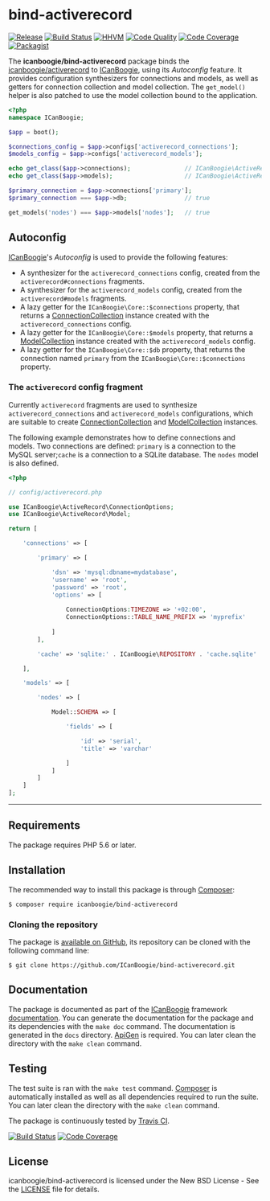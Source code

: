 # bind-activerecord

[![Release](https://img.shields.io/packagist/v/ICanBoogie/bind-activerecord.svg)](https://github.com/ICanBoogie/bind-activerecord/releases)
[![Build Status](https://img.shields.io/travis/ICanBoogie/bind-activerecord.svg)](http://travis-ci.org/ICanBoogie/bind-activerecord)
[![HHVM](https://img.shields.io/hhvm/icanboogie/bind-activerecord.svg)](http://hhvm.h4cc.de/package/icanboogie/bind-activerecord)
[![Code Quality](https://img.shields.io/scrutinizer/g/ICanBoogie/bind-activerecord.svg)](https://scrutinizer-ci.com/g/ICanBoogie/bind-activerecord)
[![Code Coverage](https://img.shields.io/coveralls/ICanBoogie/bind-activerecord.svg)](https://coveralls.io/r/ICanBoogie/bind-activerecord)
[![Packagist](https://img.shields.io/packagist/dt/icanboogie/bind-activerecord.svg)](https://packagist.org/packages/icanboogie/bind-activerecord)

The **icanboogie/bind-activerecord** package binds the [icanboogie/activerecord][] to [ICanBoogie][], using its _Autoconfig_ feature. It provides configuration synthesizers for connections and models, as well as getters for connection collection and model collection. The `get_model()` helper is also patched to use the model collection bound to the application.

```php
<?php
namespace ICanBoogie;

$app = boot();

$connections_config = $app->configs['activerecord_connections'];
$models_config = $app->configs['activerecord_models'];

echo get_class($app->connections);               // ICanBoogie\ActiveRecord\ConnectionCollection
echo get_class($app->models);                    // ICanBoogie\ActiveRecord\ModelCollection

$primary_connection = $app->connections['primary'];
$primary_connection === $app->db;                // true

get_models('nodes') === $app->models['nodes'];   // true
```





## Autoconfig

[ICanBoogie][]'s _Autoconfig_ is used to provide the following features:

- A synthesizer for the `activerecord_connections` config, created from
the `activerecord#connections` fragments.
- A synthesizer for the `activerecord_models` config, created from
the `activerecord#models` fragments.
- A lazy getter for the `ICanBoogie\Core::$connections` property, that returns
a [ConnectionCollection][] instance created with the `activerecord_connections` config.
- A lazy getter for the `ICanBoogie\Core::$models` property, that returns
a [ModelCollection][] instance created with the `activerecord_models` config.
- A lazy getter for the `ICanBoogie\Core::$db` property, that returns the connection named
`primary` from the `ICanBoogie\Core::$connections` property.





### The `activerecord` config fragment

Currently `activerecord` fragments are used to synthesize `activerecord_connections` and
`activerecord_models` configurations, which are suitable to create [ConnectionCollection][] and
[ModelCollection][] instances.

The following example demonstrates how to define connections and models. Two connections
are defined: `primary` is a connection to the MySQL server;`cache` is a connection to a SQLite
database. The `nodes` model is also defined.

```php
<?php

// config/activerecord.php

use ICanBoogie\ActiveRecord\ConnectionOptions;
use ICanBoogie\ActiveRecord\Model;

return [

	'connections' => [

		'primary' => [

			'dsn' => 'mysql:dbname=mydatabase',
			'username' => 'root',
			'password' => 'root',
			'options' => [
			
				ConnectionOptions:TIMEZONE => '+02:00',
				ConnectionOptions::TABLE_NAME_PREFIX => 'myprefix'
			
			]
		],

		'cache' => 'sqlite:' . ICanBoogie\REPOSITORY . 'cache.sqlite'

	],

	'models' => [

		'nodes' => [

			Model::SCHEMA => [

				'fields' => [

					'id' => 'serial',
					'title' => 'varchar'

				]
			]
		]
	]
];
```





----------





## Requirements

The package requires PHP 5.6 or later.





## Installation

The recommended way to install this package is through [Composer](http://getcomposer.org/):

```
$ composer require icanboogie/bind-activerecord
```





### Cloning the repository

The package is [available on GitHub](https://github.com/ICanBoogie/bind-activerecord), its repository
can be cloned with the following command line:

	$ git clone https://github.com/ICanBoogie/bind-activerecord.git





## Documentation

The package is documented as part of the [ICanBoogie](http://icanboogie.org/) framework
[documentation](http://icanboogie.org/docs/). You can generate the documentation for the package
and its dependencies with the `make doc` command. The documentation is generated in the `docs`
directory. [ApiGen](http://apigen.org/) is required. You can later clean the directory with
the `make clean` command.





## Testing

The test suite is ran with the `make test` command. [Composer](http://getcomposer.org/) is
automatically installed as well as all dependencies required to run the suite. You can later
clean the directory with the `make clean` command.

The package is continuously tested by [Travis CI](http://about.travis-ci.org/).

[![Build Status](https://img.shields.io/travis/ICanBoogie/bind-activerecord.svg)](https://travis-ci.org/ICanBoogie/bind-activerecord)
[![Code Coverage](https://img.shields.io/coveralls/ICanBoogie/bind-activerecord.svg)](https://coveralls.io/r/ICanBoogie/bind-activerecord)





## License

icanboogie/bind-activerecord is licensed under the New BSD License - See the [LICENSE](LICENSE) file for details.





[icanboogie/activerecord]: https://github.com/ICanBoogie/ActiveRecord
[ConnectionCollection]: http://icanboogie.org/docs/class-ICanBoogie.ActiveRecord.ConnectionCollection.html
[ICanBoogie]: https://github.com/ICanBoogie/ICanBoogie
[ModelCollection]: http://icanboogie.org/docs/class-ICanBoogie.ActiveRecord.ModelCollection.html
